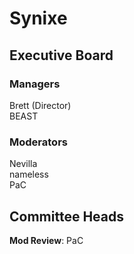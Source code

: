 # Synixe

## Executive Board
### Managers
Brett (Director)  
BEAST

### Moderators
Nevilla  
nameless  
PaC

## Committee Heads
**Mod Review**: PaC
